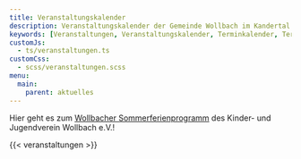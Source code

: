 ```yaml
---
title: Veranstaltungskalender
description: Veranstaltungskalender der Gemeinde Wollbach im Kandertal mit einer Übersicht anstehender Termine
keywords: [Veranstaltungen, Veranstaltungskalender, Terminkalender, Termine, Kalender]
customJs:
  - ts/veranstaltungen.ts
customCss:
  - scss/veranstaltungen.scss
menu:
  main:
    parent: aktuelles
---
```


Hier geht es zum [Wollbacher Sommerferienprogramm](/pdf/20_sommerferien_programm.pdf) des Kinder- und Jugendverein Wollbach e.V.!

{{< veranstaltungen >}}
